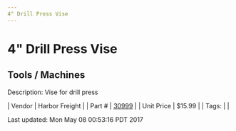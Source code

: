 ```yaml
---
4" Drill Press Vise
---
```


# 4" Drill Press Vise
## Tools / Machines
Description: 	Vise for drill press 

| Vendor | Harbor Freight | 
| Part # | [30999](http://www.harborfreight.com/4-inch-jaw-capacity-drill-press-vise-30999.html) | 
| Unit Price | $15.99 | 
| Tags: |  | 

Last updated: Mon May 08 00:53:16 PDT 2017